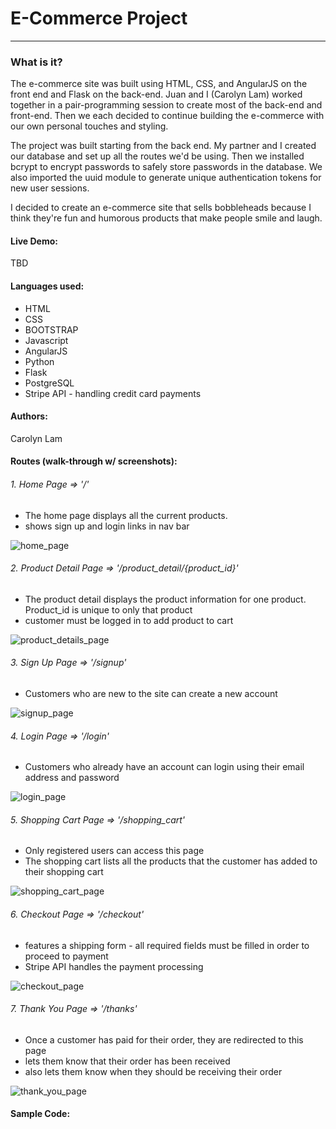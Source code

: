 # E-Commerce Project
---
<!-- #### Objective:
create an e-commerce site implementing angular on the front end and flask on the back-end -->

### What is it?

The e-commerce site was built using HTML, CSS, and AngularJS on the front end and Flask on the back-end. Juan and I (Carolyn Lam) worked together in a pair-programming session to create most of the back-end and front-end. Then we each decided to continue building the e-commerce with our own personal touches and styling.

The project was built starting from the back end. My partner and I created our database and set up all the routes we'd be using. Then we installed bcrypt to encrypt passwords to safely store passwords in the database. We also imported the uuid module to generate unique authentication tokens for new user sessions.

I decided to create an e-commerce site that sells bobbleheads because I think they're fun and humorous products that make people smile and laugh.

#### Live Demo:

TBD
<!-- [Xmas Blackjack Game] (http://xmasblackjack.surge.sh/) -->

#### Languages used:

* HTML
* CSS
* BOOTSTRAP
* Javascript
* AngularJS
* Python
* Flask
* PostgreSQL
* Stripe API - handling credit card payments

#### Authors:

Carolyn Lam

#### Routes (walk-through w/ screenshots):

###### 1. Home Page => '/'

  * The home page displays all the current products.
  * shows sign up and login links in nav bar

  ![home_page](static/images/home.png)

###### 2. Product Detail Page => '/product_detail/{product_id}'

  * The product detail displays the product information for one product. Product_id is unique to only that product
  * customer must be logged in to add product to cart

  ![product_details_page](static/images/product_details.png)

###### 3. Sign Up Page => '/signup'

  * Customers who are new to the site can create a new account

  ![signup_page](static/images/signup.png)

###### 4. Login Page => '/login'

  * Customers who already have an account can login using their email address and password

  ![login_page](static/images/signin.png)

###### 5. Shopping Cart Page => '/shopping_cart'

  * Only registered users can access this page
  * The shopping cart lists all the products that the customer has added to their shopping cart

  ![shopping_cart_page](static/images/shopping_cart.png)

###### 6. Checkout Page => '/checkout'

  * features a shipping form - all required fields must be filled in order to proceed to payment
  * Stripe API handles the payment processing

  ![checkout_page](static/images/checkout.png)

###### 7. Thank You Page => '/thanks'

  * Once a customer has paid for their order, they are redirected to this page
  * lets them know that their order has been received
  * also lets them know when they should be receiving their order

  ![thank_you_page](static/images/thank_you.png)


#### Sample Code:
